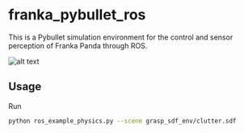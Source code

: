 # franka_pybullet_ros

This is a Pybullet simulation environment for the control and sensor perception of Franka Panda through ROS.

![alt text](https://github.com/penn-figueroa-lab/franka_pybullet_ros/blob/main/franka_pybullet_ros.gif)

## Usage

Run 

```bash
python ros_example_physics.py --scene grasp_sdf_env/clutter.sdf

```
